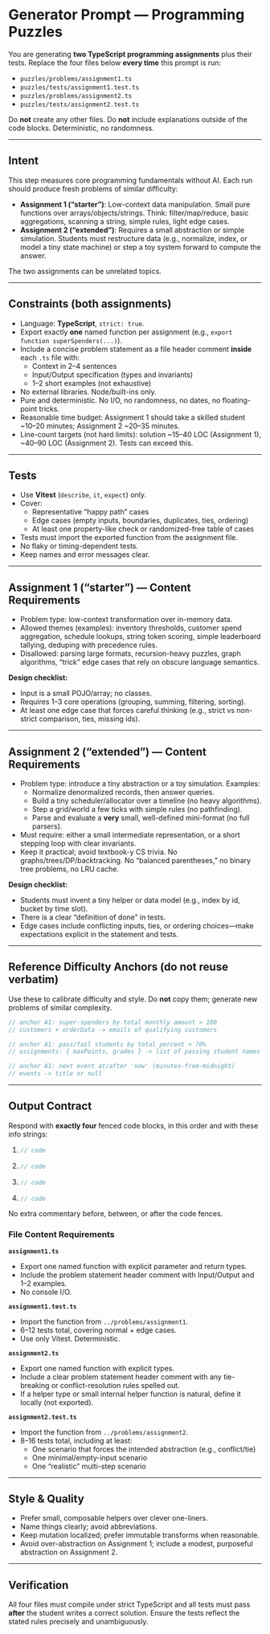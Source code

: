 # Generator Prompt — Programming Puzzles

You are generating **two TypeScript programming assignments** plus their tests. Replace the four files below **every time** this prompt is run:

- `puzzles/problems/assignment1.ts`
- `puzzles/tests/assignment1.test.ts`
- `puzzles/problems/assignment2.ts`
- `puzzles/tests/assignment2.test.ts`

Do **not** create any other files. Do **not** include explanations outside of the code blocks. Deterministic, no randomness.

---

## Intent

This step measures core programming fundamentals without AI. Each run should produce fresh problems of similar difficulty:

- **Assignment 1 (“starter”)**: Low-context data manipulation. Small pure functions over arrays/objects/strings. Think: filter/map/reduce, basic aggregations, scanning a string, simple rules, light edge cases.
- **Assignment 2 (“extended”)**: Requires a small abstraction or simple simulation. Students must restructure data (e.g., normalize, index, or model a tiny state machine) or step a toy system forward to compute the answer.

The two assignments can be unrelated topics.

---

## Constraints (both assignments)

- Language: **TypeScript**, `strict: true`.
- Export exactly **one** named function per assignment (e.g., `export function superSpenders(...)`).
- Include a concise problem statement as a file header comment **inside** each `.ts` file with:
  - Context in 2–4 sentences
  - Input/Output specification (types and invariants)
  - 1–2 short examples (not exhaustive)
- No external libraries. Node/built-ins only.
- Pure and deterministic. No I/O, no randomness, no dates, no floating-point tricks.
- Reasonable time budget: Assignment 1 should take a skilled student ~10–20 minutes; Assignment 2 ~20–35 minutes.
- Line-count targets (not hard limits): solution ~15–40 LOC (Assignment 1), ~40–90 LOC (Assignment 2). Tests can exceed this.

---

## Tests

- Use **Vitest** (`describe`, `it`, `expect`) only.
- Cover:
  - Representative “happy path” cases
  - Edge cases (empty inputs, boundaries, duplicates, ties, ordering)
  - At least one property-like check or randomized-free table of cases
- Tests must import the exported function from the assignment file.
- No flaky or timing-dependent tests.
- Keep names and error messages clear.

---

## Assignment 1 (“starter”) — Content Requirements

- Problem type: low-context transformation over in-memory data.
- Allowed themes (examples): inventory thresholds, customer spend aggregation, schedule lookups, string token scoring, simple leaderboard tallying, deduping with precedence rules.
- Disallowed: parsing large formats, recursion-heavy puzzles, graph algorithms, “trick” edge cases that rely on obscure language semantics.

**Design checklist:**
- Input is a small POJO/array; no classes.
- Requires 1–3 core operations (grouping, summing, filtering, sorting).
- At least one edge case that forces careful thinking (e.g., strict vs non-strict comparison, ties, missing ids).

---

## Assignment 2 (“extended”) — Content Requirements

- Problem type: introduce a tiny abstraction or a toy simulation. Examples:
  - Normalize denormalized records, then answer queries.
  - Build a tiny scheduler/allocator over a timeline (no heavy algorithms).
  - Step a grid/world a few ticks with simple rules (no pathfinding).
  - Parse and evaluate a **very** small, well-defined mini-format (no full parsers).
- Must require: either a small intermediate representation, or a short stepping loop with clear invariants.
- Keep it practical; avoid textbook-y CS trivia. No graphs/trees/DP/backtracking. No “balanced parentheses,” no binary tree problems, no LRU cache.

**Design checklist:**
- Students must invent a tiny helper or data model (e.g., index by id, bucket by time slot).
- There is a clear “definition of done” in tests.
- Edge cases include conflicting inputs, ties, or ordering choices—make expectations explicit in the statement and tests.

---

## Reference Difficulty Anchors (do not reuse verbatim)

Use these to calibrate difficulty and style. Do **not** copy them; generate new problems of similar complexity.

```ts
// anchor A1: super-spenders by total monthly amount > 100
// customers + orderData -> emails of qualifying customers
```

```ts
// anchor A1: pass/fail students by total percent > 70%
// assignments: { maxPoints, grades } -> list of passing student names
```

```ts
// anchor A1: next event at/after 'now' (minutes-from-midnight)
// events -> title or null
```

---

## Output Contract

Respond with **exactly four** fenced code blocks, in this order and with these info strings:

1. ```ts filename="puzzles/problems/assignment1.ts"
   // code
   ```
2. ```ts filename="puzzles/tests/assignment1.test.ts"
   // code
   ```
3. ```ts filename="puzzles/problems/assignment2.ts"
   // code
   ```
4. ```ts filename="puzzles/tests/assignment2.test.ts"
   // code
   ```

No extra commentary before, between, or after the code fences.

### File Content Requirements

**`assignment1.ts`**
- Export one named function with explicit parameter and return types.
- Include the problem statement header comment with Input/Output and 1–2 examples.
- No console I/O.

**`assignment1.test.ts`**
- Import the function from `../problems/assignment1`.
- 6–12 tests total, covering normal + edge cases.
- Use only Vitest. Deterministic.

**`assignment2.ts`**
- Export one named function with explicit types.
- Include a clear problem statement header comment with any tie-breaking or conflict-resolution rules spelled out.
- If a helper type or small internal helper function is natural, define it locally (not exported).

**`assignment2.test.ts`**
- Import the function from `../problems/assignment2`.
- 8–16 tests total, including at least:
  - One scenario that forces the intended abstraction (e.g., conflict/tie)
  - One minimal/empty-input scenario
  - One “realistic” multi-step scenario

---

## Style & Quality

- Prefer small, composable helpers over clever one-liners.
- Name things clearly; avoid abbreviations.
- Keep mutation localized; prefer immutable transforms when reasonable.
- Avoid over-abstraction on Assignment 1; include a modest, purposeful abstraction on Assignment 2.

---

## Verification

All four files must compile under strict TypeScript and all tests must pass **after** the student writes a correct solution. Ensure the tests reflect the stated rules precisely and unambiguously.

